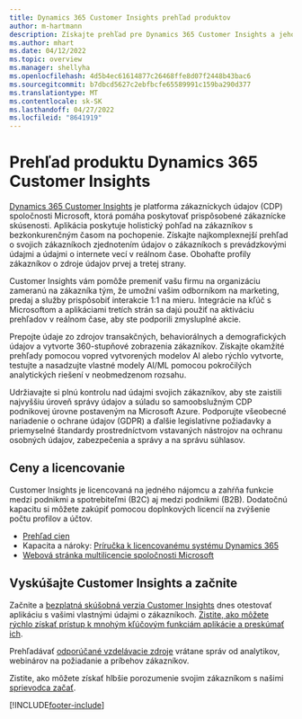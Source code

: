 ```yaml
---
title: Dynamics 365 Customer Insights prehľad produktov
author: m-hartmann
description: Získajte prehľad pre Dynamics 365 Customer Insights a jeho hlavné črty.
ms.author: mhart
ms.date: 04/12/2022
ms.topic: overview
ms.manager: shellyha
ms.openlocfilehash: 4d5b4ec61614877c26468ffe8d07f2448b43bac6
ms.sourcegitcommit: b7dbcd5627c2ebfbcfe65589991c159ba290d377
ms.translationtype: MT
ms.contentlocale: sk-SK
ms.lasthandoff: 04/27/2022
ms.locfileid: "8641919"
---
```

# <a name="product-overview-for-dynamics-365-customer-insights"></a>Prehľad produktu Dynamics 365 Customer Insights

[Dynamics 365 Customer Insights](https://dynamics.microsoft.com/ai/customer-insights/) je platforma zákazníckych údajov (CDP) spoločnosti Microsoft, ktorá pomáha poskytovať prispôsobené zákaznícke skúsenosti. Aplikácia poskytuje holistický pohľad na zákazníkov s bezkonkurenčným časom na pochopenie. Získajte najkomplexnejší prehľad o svojich zákazníkoch zjednotením údajov o zákazníkoch s prevádzkovými údajmi a údajmi o internete vecí v reálnom čase. Obohaťte profily zákazníkov o zdroje údajov prvej a tretej strany. 

Customer Insights vám pomôže premeniť vašu firmu na organizáciu zameranú na zákazníka tým, že umožní vašim odborníkom na marketing, predaj a služby prispôsobiť interakcie 1:1 na mieru. Integrácie na kľúč s Microsoftom a aplikáciami tretích strán sa dajú použiť na aktiváciu prehľadov v reálnom čase, aby ste podporili zmysluplné akcie.
 
Prepojte údaje zo zdrojov transakčných, behaviorálnych a demografických údajov a vytvorte 360-stupňové zobrazenia zákazníkov. Získajte okamžité prehľady pomocou vopred vytvorených modelov AI alebo rýchlo vytvorte, testujte a nasadzujte vlastné modely AI/ML pomocou pokročilých analytických riešení v neobmedzenom rozsahu.

Udržiavajte si plnú kontrolu nad údajmi svojich zákazníkov, aby ste zaistili najvyššiu úroveň správy údajov a súladu so samoobslužným CDP podnikovej úrovne postaveným na Microsoft Azure. Podporujte všeobecné nariadenie o ochrane údajov (GDPR) a ďalšie legislatívne požiadavky a priemyselné štandardy prostredníctvom vstavaných nástrojov na ochranu osobných údajov, zabezpečenia a správy a na správu súhlasov.

## <a name="pricing-and-licensing"></a>Ceny a licencovanie
Customer Insights je licencovaná na jedného nájomcu a zahŕňa funkcie medzi podnikmi a spotrebiteľmi (B2C) aj medzi podnikmi (B2B). Dodatočnú kapacitu si môžete zakúpiť pomocou doplnkových licencií na zvýšenie počtu profilov a účtov.

- [Prehľad cien](https://dynamics.microsoft.com/ai/customer-insights/pricing/)
- Kapacita a nároky: [Príručka k licencovanému systému Dynamics 365](https://go.microsoft.com/fwlink/?LinkId=866544)
- [Webová stránka multilicencie spoločnosti Microsoft](https://www.microsoft.com/licensing/how-to-buy/how-to-buy)

## <a name="try-customer-insights-and-get-started"></a>Vyskúšajte Customer Insights a začnite

Začnite a [bezplatná skúšobná verzia Customer Insights](https://signup.microsoft.com/create-account/signup?SKU=036c2481-aa8a-47cd-ab43-324f0c157c2d&ali=1&RU=https:%2F%2Fhome.ci.ai.dynamics.com%2Fstart%2Ftrial&products=036c2481-aa8a-47cd-ab43-324f0c157c2d) dnes otestovať aplikáciu s vašimi vlastnými údajmi o zákazníkoch. [Zistite, ako môžete rýchlo získať prístup k mnohým kľúčovým funkciám aplikácie a preskúmať ich](trial-signup.md). 

Prehľadávať [odporúčané vzdelávacie zdroje](https://dynamics.microsoft.com/ai/customer-insights/resources/) vrátane správ od analytikov, webinárov na požiadanie a príbehov zákazníkov.

Zistite, ako môžete získať hlbšie porozumenie svojim zákazníkom s našimi [sprievodca začať](get-started.md).

[!INCLUDE[footer-include](includes/footer-banner.md)]

